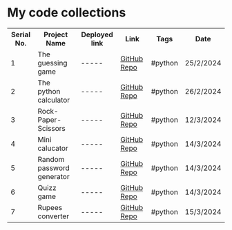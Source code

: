
<html>
 <head> 
</head>
 <body>
<h1>My code collections</h1>
<table>
  <tr>
    <th>Serial No.</th>
    <th>Project Name</th>
    <th>Deployed link</th>
    <th>Link</th>
    <th>Tags</th>
    <th>Date</th>
  </tr>
  <tr>
    <td>1</td>
    <td>The guessing game</td>
    <td>-----</td>
    <td>  <a href="https://github.com/Vignesha0408/Code-collections/blob/main/Python/guessing%20game/main.py">GitHub Repo</a>   </td>
    <td>#python</td>
    <td>25/2/2024</td>
  </tr>
  <tr>
    <td>2</td>
    <td>The python calculator</td>
    <td>-----</td>
    <td><a href="https://github.com/Vignesha0408/Code-collections/blob/main/Python/python%20calculator/main.py">GitHub Repo</a></td>
    <td>#python</td>
    <td>26/2/2024</td>
  </tr>

  <tr>
    <td>3</td>
    <td>Rock-Paper-Scissors</td>
    <td>-----</td>
    <td><a href="https://github.com/Vignesha0408/Code-collections/blob/main/Python/Rock-Paper-Scissors/main.py">GitHub Repo</a></td>
    <td>#python</td>
    <td>12/3/2024</td>
  </tr>
  <tr>
    <td>4</td>
    <td>Mini calucator</td>
    <td>-----</td>
     <td><a href="https://github.com/Vignesha0408/Code-collections/blob/main/Python/python%20calculator/Mini%20calucator/main.py">GitHub Repo</a></td>
    <td>#python</td>
    <td>14/3/2024</td>
  </tr>
<tr>
    <td>5</td>
    <td>Random password generator</td>
    <td>-----</td>
     <td><a href="https://github.com/Vignesha0408/Code-collections/blob/main/Python/Random%20Password%20generator/main.py">GitHub Repo</a></td>
    <td>#python</td>
    <td>14/3/2024</td>
  </tr>
<tr>
    <td>6</td>
    <td>Quizz game</td>
    <td>-----</td>
     <td><a href="https://github.com/Vignesha0408/Code-collections/blob/main/Python/Quizz%20game/main.py ">GitHub Repo</a></td>
    <td>#python</td>
    <td>14/3/2024</td>
  </tr>



<tr>
    <td>7</td>
    <td>Rupees converter</td>
    <td>-----</td>
     <td><a href="https://github.com/Vignesha0408/Code-collections/blob/main/Python/Rupees%20converter/main.py">GitHub Repo</a></td>
    <td>#python</td>
    <td>15/3/2024</td>
  </tr>







   
   
</table>

</body>
</html>
